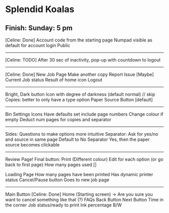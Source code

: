 # Splendid Koalas
## Finish: Sunday: 5 pm 

[Celine: Done]
Account code from the starting page 
Numpad visible as default for account login 
Public
________________________
[Celine: TODO]
After 30 sec of inactivity, pop-up with countdown to logout
________________________
[Celine: Done]
New Job Page
Make another copy
Report Issue
[Maybe] Current Job status
Result of home icon
Logout
________________________
Bright, Dark button Icon with degree of darkness  (default normal) // skip
Copies: better to only have a type option 
Paper Source Button [default]
________________________
Bin Settings Icons
Have defaults set
include page numbers
Change colour if empty
Deduct num pages for copies and separator
________________________
Sides: Questions to make options more intuitive 
Separator: Ask for yes/no and source in same page 
Default to No Separator
Yes, then the paper source becomes clickable 
________________________
Review Page!
Final button: Print (Different colour)
Edit for each option (or go back to first page)
How many pages used []

Loading Page
How many pages have been printed
Has dynamic printer status
Cancel/Pause button 
Goes to new job page
________________________
Main Button
[Celine: Done]
Home (Starting screen) -> Are you sure you want to cancel something like that 
(?) FAQs
Back Button
Next Button
Time in the corner
Job status/ready to print
Ink percentage B/W



